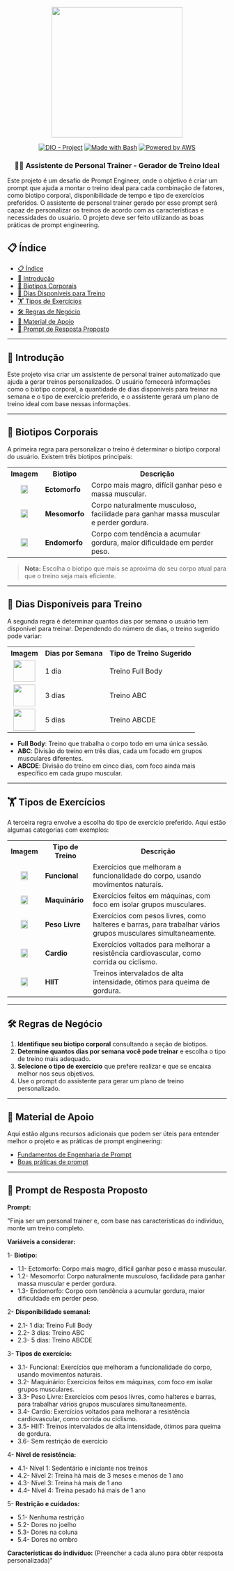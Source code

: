 <p align="center">
    <img width="300px" src=".github/assets/logo_2.png">
</p>

<p align="center">
<a href="https://dio.me/"><img src="https://img.shields.io/badge/DIO-Project-FED564?logo=youtube" alt="DIO - Project"></a>
<a href="https://www.gnu.org/software/bash/" title="Go to Bash homepage"><img src="https://img.shields.io/badge/Prompt-Project-FED564?logo=gnu-bash&amp;logoColor=white" alt="Made with Bash"></a>
<a href="https://aws.amazon.com/" title="Powered by AWS">
  <img src="https://img.shields.io/badge/Powered%20by-AWS-FED564?logo=icloud&logoColor=white" alt="Powered by AWS">
</a>
</p>

<p align="center">
  <h3 align="center">🏋️‍♂️ Assistente de Personal Trainer - Gerador de Treino Ideal</h3>
Este projeto é um desafio de Prompt Engineer, onde o objetivo é criar um prompt que ajuda a montar o treino ideal para cada combinação de fatores, como biotipo corporal, disponibilidade de tempo e tipo de exercícios preferidos. O assistente de personal trainer gerado por esse prompt será capaz de personalizar os treinos de acordo com as características e necessidades do usuário.
O projeto deve ser feito utilizando as boas práticas de prompt engineering.
</p>

## 📋 Índice

- [📋 Índice](#-índice)
- [📝 Introdução](#-introdução)
- [💪 Biotipos Corporais](#-biotipos-corporais)
- [📅 Dias Disponíveis para Treino](#-dias-disponíveis-para-treino)
- [🏋️ Tipos de Exercícios](#️-tipos-de-exercícios)
- [🛠️ Regras de Negócio](#️-regras-de-negócio)
- [📖 Material de Apoio](#-material-de-apoio)
- [🎯 Prompt de Resposta Proposto](#-prompt-de-resposta-proposto)

---

## 📝 Introdução

Este projeto visa criar um assistente de personal trainer automatizado que ajuda a gerar treinos personalizados. O usuário fornecerá informações como o biotipo corporal, a quantidade de dias disponíveis para treinar na semana e o tipo de exercício preferido, e o assistente gerará um plano de treino ideal com base nessas informações.

---

## 💪 Biotipos Corporais

A primeira regra para personalizar o treino é determinar o biotipo corporal do usuário. Existem três biotipos principais:

<table>
  <tr>
    <th>Imagem</th>
    <th>Biotipo</th>
    <th>Descrição</th>
  </tr>
  <tr>
    <td style="text-align: center;">
      <img src=".github/assets/ectomorph.jpg" width="50%" height="50%">
    </td>
    <td><strong>Ectomorfo</strong></td>
    <td>Corpo mais magro, difícil ganhar peso e massa muscular.</td>
  </tr>
  <tr>
    <td style="text-align: center;">
      <img src=".github/assets/mesomorph.jpg" width="50%" height="50%">
    </td>
    <td><strong>Mesomorfo</strong></td>
    <td>Corpo naturalmente musculoso, facilidade para ganhar massa muscular e perder gordura.</td>
  </tr>
  <tr>
    <td style="text-align: center;">
      <img src=".github/assets/endmorph.jpg" width="50%" height="50%">
    </td>
    <td><strong>Endomorfo</strong></td>
    <td>Corpo com tendência a acumular gordura, maior dificuldade em perder peso.</td>
  </tr>
</table>

> **Nota:** Escolha o biotipo que mais se aproxima do seu corpo atual para que o treino seja mais eficiente.

---

## 📅 Dias Disponíveis para Treino

A segunda regra é determinar quantos dias por semana o usuário tem disponível para treinar. Dependendo do número de dias, o treino sugerido pode variar:

<table>
  <tr>
    <th>Imagem</th>
    <th>Dias por Semana</th>
    <th>Tipo de Treino Sugerido</th>
  </tr>
  <tr>
    <td style="text-align: center;">
      <img src=".github/assets/calendar.png" width="50" height="50">
    </td>
    <td>1 dia</td>
    <td>Treino Full Body</td>
  </tr>
  <tr>
    <td style="text-align: center;">
      <img src=".github/assets/calendar.png" width="50" height="50">
    </td>
    <td>3 dias</td>
    <td>Treino ABC</td>
  </tr>
  <tr>
    <td style="text-align: center;">
      <img src=".github/assets/calendar.png" width="50" height="50">
    </td>
    <td>5 dias</td>
    <td>Treino ABCDE</td>
  </tr>
</table>

- **Full Body**: Treino que trabalha o corpo todo em uma única sessão.
- **ABC**: Divisão do treino em três dias, cada um focado em grupos musculares diferentes.
- **ABCDE**: Divisão do treino em cinco dias, com foco ainda mais específico em cada grupo muscular.

---

## 🏋️ Tipos de Exercícios

A terceira regra envolve a escolha do tipo de exercício preferido. Aqui estão algumas categorias com exemplos:

<table>
  <tr>
    <th>Imagem</th>
    <th>Tipo de Treino</th>
    <th>Descrição</th>
  </tr>
  <tr>
    <td style="text-align: center;">
      <img src=".github/assets/dumbells.png" width="50%" height="50%">
    </td>
    <td><strong>Funcional</strong></td>
    <td>Exercícios que melhoram a funcionalidade do corpo, usando movimentos naturais.</td>
  </tr>
  <tr>
    <td style="text-align: center;">
      <img src=".github/assets/4760665.png" width="50%" height="50%">
    </td>
    <td><strong>Maquinário</strong></td>
    <td>Exercícios feitos em máquinas, com foco em isolar grupos musculares.</td>
  </tr>
  <tr>
    <td style="text-align: center;">
      <img src=".github/assets/barr.png" width="50%" height="50%">
    </td>
    <td><strong>Peso Livre</strong></td>
    <td>Exercícios com pesos livres, como halteres e barras, para trabalhar vários grupos musculares simultaneamente.</td>
  </tr>
  <tr>
    <td style="text-align: center;">
      <img src=".github/assets/cardio.png" width="50%" height="50%">
    </td>
    <td><strong>Cardio</strong></td>
    <td>Exercícios voltados para melhorar a resistência cardiovascular, como corrida ou ciclismo.</td>
  </tr>
  <tr>
    <td style="text-align: center;">
      <img src=".github/assets/hiit.png" width="50%" height="50%">
    </td>
    <td><strong>HIIT</strong></td>
    <td>Treinos intervalados de alta intensidade, ótimos para queima de gordura.</td>
  </tr>
</table>

---

## 🛠️ Regras de Negócio

1. **Identifique seu biotipo corporal** consultando a seção de biotipos.
2. **Determine quantos dias por semana você pode treinar** e escolha o tipo de treino mais adequado.
3. **Selecione o tipo de exercício** que prefere realizar e que se encaixa melhor nos seus objetivos.
4. Use o prompt do assistente para gerar um plano de treino personalizado.

---

## 📖 Material de Apoio

Aqui estão alguns recursos adicionais que podem ser úteis para entender melhor o projeto e as práticas de prompt engineering:

- [Fundamentos de Engenharia de Prompt](https://elidianaandrade.gitbook.io/fundamentos-de-engenharia-de-prompts-com-claude-3)
- [Boas práticas de prompt](https://aline-antunes.gitbook.io/otimize-seus-prompts-e-aprenda-mais-usando-ias-1)

---

## 🎯 Prompt de Resposta Proposto

**Prompt:**

"Finja ser um personal trainer e, com base nas características do indivíduo, monte um treino completo.

**Variáveis a considerar:**

1- **Biotipo:** 
   - 1.1- Ectomorfo: Corpo mais magro, difícil ganhar peso e massa muscular.
   - 1.2- Mesomorfo: Corpo naturalmente musculoso, facilidade para ganhar massa muscular e perder gordura.
   - 1.3- Endomorfo: Corpo com tendência a acumular gordura, maior dificuldade em perder peso.

2- **Disponibilidade semanal:**
   - 2.1- 1 dia: Treino Full Body
   - 2.2- 3 dias: Treino ABC
   - 2.3- 5 dias: Treino ABCDE

3- **Tipos de exercício:**
   - 3.1- Funcional: Exercícios que melhoram a funcionalidade do corpo, usando movimentos naturais.
   - 3.2- Maquinário: Exercícios feitos em máquinas, com foco em isolar grupos musculares.
   - 3.3- Peso Livre: Exercícios com pesos livres, como halteres e barras, para trabalhar vários grupos musculares simultaneamente.
   - 3.4- Cardio: Exercícios voltados para melhorar a resistência cardiovascular, como corrida ou ciclismo.
   - 3.5- HIIT: Treinos intervalados de alta intensidade, ótimos para queima de gordura.
   - 3.6- Sem restrição de exercício

4- **Nível de resistência:**
   - 4.1- Nível 1: Sedentário e iniciante nos treinos
   - 4.2- Nível 2: Treina há mais de 3 meses e menos de 1 ano
   - 4.3- Nível 3: Treina há mais de 1 ano
   - 4.4- Nível 4: Treina pesado há mais de 1 ano

5- **Restrição e cuidados:**
   - 5.1- Nenhuma restrição
   - 5.2- Dores no joelho
   - 5.3- Dores na coluna
   - 5.4- Dores no ombro

**Características do indivíduo:**
(Preencher a cada aluno para obter resposta personalizada)"
